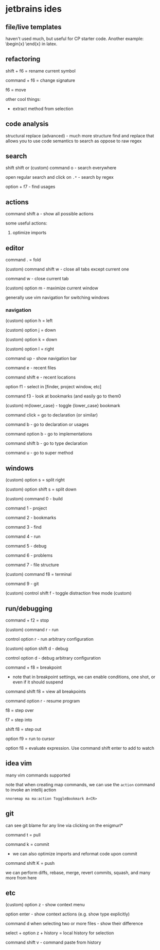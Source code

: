 # jetbrains ides

## file/live templates
haven't used much, but useful for CP starter code.
Another example: \begin{x} \end{x} in latex.

## refactoring
shift + f6 = rename current symbol

command + f6 = change signature

f6 = move

other cool things:
- extract method from selection

## code analysis
structural replace (advanced) - much more structure find and replace that allows you to use code semantics to search as oppose to raw regex

## search

shift shift or (custom) command o - search everywhere

open regular search and click on `.*` - search by regex

option + f7 - find usages

## actions
command shift a - show all possible actions

some useful actions:
1. optimize imports


## editor
command . = fold 

(custom) command shift w - close all tabs except current one

command w - close current tab

(custom) option m - maximize current window

generally use vim navigation for switching windows

### navigation

(custom) option h = left

(custom) option j = down

(custom) option k = down

(custom) option l = right


command up - show navigation bar


command e - recent files

command shift e - recent locations

option f1 - select in [finder, project window, etc]

command f3 - look at bookmarks (and easily go to them0

(custom) m{lower_case} - toggle {lower_case} bookmark


command click = go to declaration (or similar)

command b - go to declaration or usages

command option b - go to implementations

command shift b - go to type declaration

command u - go to super method


## windows
(custom) option s = split right

(custom) option shift s = split down

(custom) command 0 - build

command 1 - project 

command 2 - bookmarks

command 3 - find

command 4 - run

command 5 - debug

command 6 - problems

command 7 - file structure

(custom) command f8 = terminal 

command 9 - git


(custom) control shift f - toggle distraction free mode (custom)

## run/debugging
command + f2 = stop

(custom) command r - run

control option r - run arbitrary configuration 

(custom) option shift d - debug

control option d - debug arbitrary configuration

command + f8 = breakpoint
- note that in breakpoint settings, we can enable conditions, one shot, or even if it should suspend

command shift f8 = view all breakpoints

command option r - resume program

f8 = step over

f7 = step into

shift f8 = step out

option f9 = run to cursor

option f8 = evaluate expression. Use command shift enter to add to watch

## idea vim
many vim commands supported

note that when creating map commands, we can use the `action` command to invoke an intellij action
```
nnoremap ma ma:action ToggleBookmark A<CR>
```

## git
can see git blame for any line via clicking on the enigmurl*

command t = pull

command k = commit
- we can also optimize imports and reformat code upon commit

command shift K = push

we can perform diffs, rebase, merge, revert commits, squash, and many more from here

## etc

(custom) option z - show context menu

option enter - show context actions (e.g. show type explicitly)

command d when selecting two or more files - show their difference

select + option z + history = local history for selection

command shift v - command paste from history

